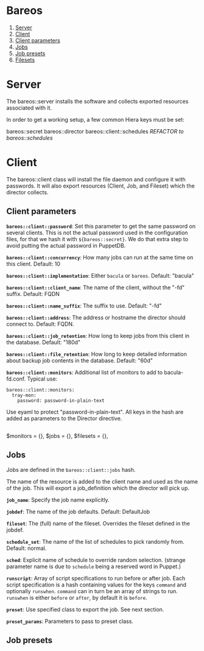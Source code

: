 Bareos
======

1. [Server](#server)
2. [Client](#client)
  1. [Client parameters](#client_parameters)
  2. [Jobs](#jobs)
  3. [Job presets](#job_presets)
  4. [Filesets](#filesets)

# Server

The bareos::server installs the software and collects exported
resources associated with it.

In order to get a working setup, a few common Hiera keys must be set:

bareos::secret
bareos::director
bareos::client::schedules  *REFACTOR to bareos::schedules*

# Client

The bareos::client class will install the file daemon and configure it
with passwords.  It will also export resources (Client, Job, and
Fileset) which the director collects.

## Client parameters

__`bareos::client::password`__:
Set this parameter to get the same password on several clients.  This
is not the actual password used in the configuration files, for that
we hash it with `${bareos::secret}`.  We do that extra step to avoid
putting the actual password in PuppetDB.

__`bareos::client::concurrency`__:
How many jobs can run at the same time on this client.  Default: 10

__`bareos::client::implementation`__:
Either `bacula` or `bareos`.  Default: "bacula"

__`bareos::client::client_name`__:
The name of the client, without the "-fd" suffix.  Default: FQDN

__`bareos::client::name_suffix`__:
The suffix to use.  Default: "-fd"

__`bareos::client::address`__:
The address or hostname the director should connect to.  Default: FQDN.

__`bareos::client::job_retention`__:
How long to keep jobs from this client in the database.  Default: "180d"

__`bareos::client::file_retention`__:
How long to keep detailed information about backup job contents in the
database.  Default: "60d"

__`bareos::client::monitors`__:
Additional list of monitors to add to bacula-fd.conf.  Typical use:

    bareos::client::monitors:
      tray-mon:
        password: password-in-plain-text

Use eyaml to protect "password-in-plain-text".  All keys in the hash
are added as parameters to the Director directive.

##

  $monitors       = {},
  $jobs           = {},
  $filesets       = {},

## Jobs

Jobs are defined in the `bareos::client::jobs` hash.

The name of the resource is added to the client name and used as the
name of the job.  This will export a job_definition which the director
will pick up.

__`job_name`__: Specify the job name explicitly.

__`jobdef`__: The name of the job defaults.  Default: DefaultJob

__`fileset`__: The (full) name of the fileset.  Overrides the fileset
defined in the jobdef.

__`schedule_set`__: The name of the list of schedules to pick randomly
from.  Default: normal.

__`sched`__: Explicit name of schedule to override random selection.
(strange parameter name is due to `schedule` being a reserved word in
Puppet.)

__`runscript`__: Array of script specifications to run before or after
job.  Each script specification is a hash containing values for the
keys `command` and optionally `runswhen`.  `command` can in turn be an
array of strings to run.  `runswhen` is either `before` or `after`, by
default it is `before`.

__`preset`__: Use specified class to export the job.  See next
section.

__`preset_params`__: Parameters to pass to preset class.


## Job presets

